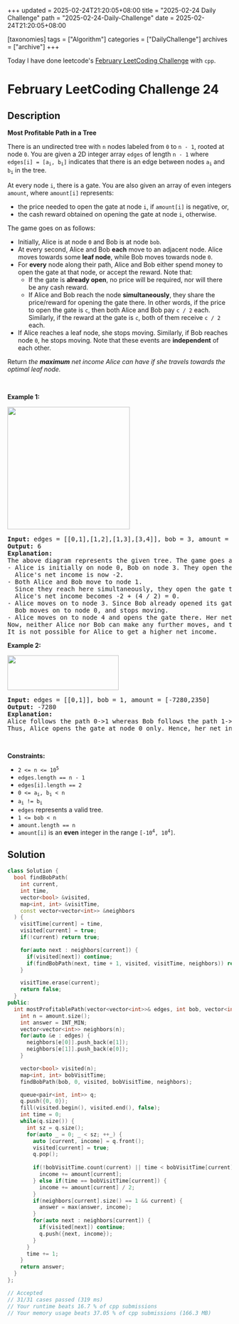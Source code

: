 +++
updated = 2025-02-24T21:20:05+08:00
title = "2025-02-24 Daily Challenge"
path = "2025-02-24-Daily-Challenge"
date = 2025-02-24T21:20:05+08:00

[taxonomies]
tags = ["Algorithm"]
categories = ["DailyChallenge"]
archives = ["archive"]
+++

Today I have done leetcode's [February LeetCoding Challenge](https://leetcode.com/problems/most-profitable-path-in-a-tree/) with `cpp`.

<!-- more -->

# February LeetCoding Challenge 24

## Description

**Most Profitable Path in a Tree**

<p>There is an undirected tree with <code>n</code> nodes labeled from <code>0</code> to <code>n - 1</code>, rooted at node <code>0</code>. You are given a 2D integer array <code>edges</code> of length <code>n - 1</code> where <code>edges[i] = [a<sub>i</sub>, b<sub>i</sub>]</code> indicates that there is an edge between nodes <code>a<sub>i</sub></code> and <code>b<sub>i</sub></code> in the tree.</p>

<p>At every node <code>i</code>, there is a gate. You are also given an array of even integers <code>amount</code>, where <code>amount[i]</code> represents:</p>

<ul>
	<li>the price needed to open the gate at node <code>i</code>, if <code>amount[i]</code> is negative, or,</li>
	<li>the cash reward obtained on opening the gate at node <code>i</code>, otherwise.</li>
</ul>

<p>The game goes on as follows:</p>

<ul>
	<li>Initially, Alice is at node <code>0</code> and Bob is at node <code>bob</code>.</li>
	<li>At every second, Alice and Bob <b>each</b> move to an adjacent node. Alice moves towards some <strong>leaf node</strong>, while Bob moves towards node <code>0</code>.</li>
	<li>For <strong>every</strong> node along their path, Alice and Bob either spend money to open the gate at that node, or accept the reward. Note that:
	<ul>
		<li>If the gate is <strong>already open</strong>, no price will be required, nor will there be any cash reward.</li>
		<li>If Alice and Bob reach the node <strong>simultaneously</strong>, they share the price/reward for opening the gate there. In other words, if the price to open the gate is <code>c</code>, then both Alice and Bob pay&nbsp;<code>c / 2</code> each. Similarly, if the reward at the gate is <code>c</code>, both of them receive <code>c / 2</code> each.</li>
	</ul>
	</li>
	<li>If Alice reaches a leaf node, she stops moving. Similarly, if Bob reaches node <code>0</code>, he stops moving. Note that these events are <strong>independent</strong> of each other.</li>
</ul>

<p>Return<em> the <strong>maximum</strong> net income Alice can have if she travels towards the optimal leaf node.</em></p>

<p>&nbsp;</p>
<p><strong class="example">Example 1:</strong></p>
<img alt="" src="https://assets.leetcode.com/uploads/2022/10/29/eg1.png" style="width: 275px; height: 275px;" />
<pre>
<strong>Input:</strong> edges = [[0,1],[1,2],[1,3],[3,4]], bob = 3, amount = [-2,4,2,-4,6]
<strong>Output:</strong> 6
<strong>Explanation:</strong> 
The above diagram represents the given tree. The game goes as follows:
- Alice is initially on node 0, Bob on node 3. They open the gates of their respective nodes.
  Alice&#39;s net income is now -2.
- Both Alice and Bob move to node 1. 
&nbsp; Since they reach here simultaneously, they open the gate together and share the reward.
&nbsp; Alice&#39;s net income becomes -2 + (4 / 2) = 0.
- Alice moves on to node 3. Since Bob already opened its gate, Alice&#39;s income remains unchanged.
&nbsp; Bob moves on to node 0, and stops moving.
- Alice moves on to node 4 and opens the gate there. Her net income becomes 0 + 6 = 6.
Now, neither Alice nor Bob can make any further moves, and the game ends.
It is not possible for Alice to get a higher net income.
</pre>

<p><strong class="example">Example 2:</strong></p>
<img alt="" src="https://assets.leetcode.com/uploads/2022/10/29/eg2.png" style="width: 250px; height: 78px;" />
<pre>
<strong>Input:</strong> edges = [[0,1]], bob = 1, amount = [-7280,2350]
<strong>Output:</strong> -7280
<strong>Explanation:</strong> 
Alice follows the path 0-&gt;1 whereas Bob follows the path 1-&gt;0.
Thus, Alice opens the gate at node 0 only. Hence, her net income is -7280. 
</pre>

<p>&nbsp;</p>
<p><strong>Constraints:</strong></p>

<ul>
	<li><code>2 &lt;= n &lt;= 10<sup>5</sup></code></li>
	<li><code>edges.length == n - 1</code></li>
	<li><code>edges[i].length == 2</code></li>
	<li><code>0 &lt;= a<sub>i</sub>, b<sub>i</sub> &lt; n</code></li>
	<li><code>a<sub>i</sub> != b<sub>i</sub></code></li>
	<li><code>edges</code> represents a valid tree.</li>
	<li><code>1 &lt;= bob &lt; n</code></li>
	<li><code>amount.length == n</code></li>
	<li><code>amount[i]</code> is an <strong>even</strong> integer in the range <code>[-10<sup>4</sup>, 10<sup>4</sup>]</code>.</li>
</ul>


## Solution

``` cpp
class Solution {
  bool findBobPath(
    int current,
    int time,
    vector<bool> &visited,
    map<int, int> &visitTime,
    const vector<vector<int>> &neighbors
  ) {
    visitTime[current] = time,
    visited[current] = true;
    if(!current) return true;

    for(auto next : neighbors[current]) {
      if(visited[next]) continue;
      if(findBobPath(next, time + 1, visited, visitTime, neighbors)) return true;
    }

    visitTime.erase(current);
    return false;
  }
public:
  int mostProfitablePath(vector<vector<int>>& edges, int bob, vector<int>& amount) {
    int n = amount.size();
    int answer = INT_MIN;
    vector<vector<int>> neighbors(n);
    for(auto &e : edges) {
      neighbors[e[0]].push_back(e[1]);
      neighbors[e[1]].push_back(e[0]);
    }

    vector<bool> visited(n);
    map<int, int> bobVisitTime;
    findBobPath(bob, 0, visited, bobVisitTime, neighbors);

    queue<pair<int, int>> q;
    q.push({0, 0});
    fill(visited.begin(), visited.end(), false);
    int time = 0;
    while(q.size()) {
      int sz = q.size();
      for(auto _ = 0; _ < sz; ++_) {
        auto [current, income] = q.front();
        visited[current] = true;
        q.pop();
        
        if(!bobVisitTime.count(current) || time < bobVisitTime[current]) {
          income += amount[current];
        } else if(time == bobVisitTime[current]) {
          income += amount[current] / 2;
        }
        if(neighbors[current].size() == 1 && current) {
          answer = max(answer, income);
        }
        for(auto next : neighbors[current]) {
          if(visited[next]) continue;
          q.push({next, income});
        }
      }
      time += 1;
    }
    return answer;
  }
};

// Accepted
// 31/31 cases passed (319 ms)
// Your runtime beats 16.7 % of cpp submissions
// Your memory usage beats 37.05 % of cpp submissions (166.3 MB)
```
